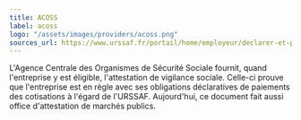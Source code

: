 ```yaml
---
title: ACOSS
label: acoss
logo: "/assets/images/providers/acoss.png"
sources_url: https://www.urssaf.fr/portail/home/employeur/declarer-et-payer/obtenir-une-attestation/attestation-de-vigilance.html
---
```


L'Agence Centrale des Organismes de Sécurité Sociale fournit, quand l'entreprise
y est éligible, l'attestation de vigilance sociale. Celle-ci prouve que
l'entreprise est en règle avec ses obligations déclaratives de paiements des
cotisations à l'égard de l'URSSAF. Aujourd'hui, ce document fait aussi office
d'attestation de marchés publics.
